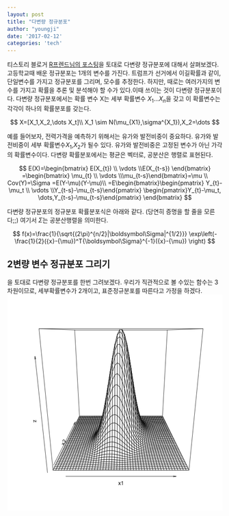 ```yaml
---
layout: post
title: "다변량 정규분포"
author: "youngji"
date: '2017-02-12'
categories: 'tech'
---
```

티스토리 블로거 [R프렌드님의 포스팅](http://rfriend.tistory.com/233)을 토대로 다변량 정규분포에 대해서 살펴보겠다.고등학교때 배운 정규분포는 1개의 변수를 가진다. 트럼프가 선거에서 이길확률과 같이, 단일변수를 가지고 정규분포를 그리며, 모수를 추정한다. 하지만, 때로는 여러가지의 변수를 가지고 확률을 추론 및 분석해야 할 수가 있다.이때 쓰이는 것이 다변량 정규분포이다. 다변량 정규분포에서는 확률 변수 X는 세부 확률변수 $X_1 \dots X_n$을 갖고 이 확률변수는 각각이 하나의 확률분포를 갖는다.

$$
X=[X_1,X_2,\dots X_t]\\
X_1 \sim N(\mu_{X1},\sigma^{X_1}),X_2=\dots
$$

예를 들어보자, 전력가격을 예측하기 위해서는 유가와 발전비중이 중요하다. 유가와 발전비중이 세부 확률변수$X_1$,$X_2$가 될수 있다. 유가와 발전비중은 고정된 변수가 아닌 가각의 확률변수이다. 다변량 확률분포에서는 평균은 벡터로, 공분산은 행렬로 표현된다.

$$
E(X)=\begin{bmatrix} E(X_{t}) \\ \vdots \\E(X_{t-s}) \end{bmatrix} =\begin{bmatrix} \mu_{t} \\ \vdots \\\mu_{t-s}\end{bmatrix}=\mu \\
Cov(Y)=\Sigma =E(Y-\mu)(Y-\mu)\\
=E\begin{bmatrix}\begin{pmatrix} Y_{t}-\mu_t \\ \vdots \\Y_{t-s}-\mu_{t-s}\end{pmatrix} \begin{pmatrix}Y_{t}-\mu_t, \dots,Y_{t-s}-\mu_{t-s}\end{pmatrix} \end{bmatrix}
$$

다변량 정규분포의 정규분포 확률분포식은 아래와 같다. (당연히 증명을 할 줄을 모른다;;) 여기서 $\Sigma$는 공분산행렬을 의미한다.

$$
f(x)=\frac{1}{\sqrt{(2\pi)^{n/2}|\boldsymbol\Sigma|^{1/2}}}
\exp\left(-\frac{1}{2}({x}-{\mu})^T{\boldsymbol\Sigma}^{-1}({x}-{\mu})
\right)
$$

## 2변량 변수 정규분포 그리기
을 토대로 다변량 정규분포를 한번 그려보겠다. 우리가 직관적으로 볼 수있는 함수는 3차원이므로, 세부확률변수가 2개이고, 표준정규분포를 따른다고 가정을 하겠다.
![plot of chunk multivariate.distribution](figure/multivariate.distribution-1.png)
